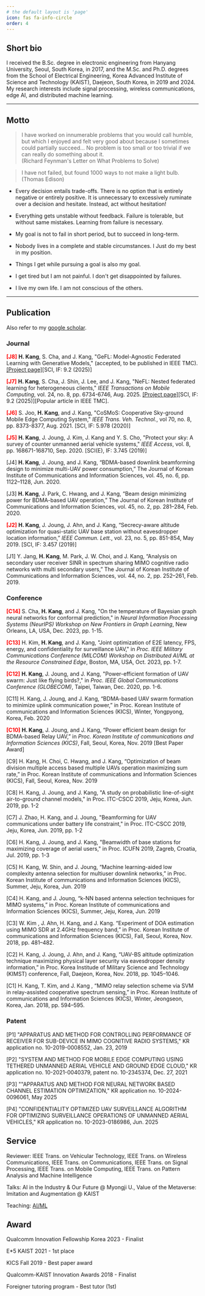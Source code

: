 ```yaml
---
# the default layout is 'page'
icon: fas fa-info-circle
order: 4
---
```


## Short bio
I received the B.Sc. degree in electronic engineering from Hanyang University, Seoul, South Korea, in 2017, and the M.Sc. and Ph.D. degrees from the School of Electrical Engineering, Korea Advanced Institute of Science and Technology (KAIST), Daejeon, South Korea, in 2019 and 2024.
My research interests include signal processing, wireless communications, edge AI, and distributed machine learning.

<hr/>

## Motto

> I have worked on innumerable problems that you would call humble, but which I enjoyed and felt very good about because I sometimes could partially succeed... No problem is too small or too trivial if we can really do something about it. <br /> (Richard Feynman's Letter on What Problems to Solve)

> I have not failed, but found 1000 ways to not make a light bulb. <br />(Thomas Edison) 

- Every decision entails trade-offs. There is no option that is entirely negative or entirely positive. It is unnecessary to excessively ruminate over a decision and hesitate. Instead, act without hesitation!

- Everything gets unstable without feedback. Failure is tolerable, but without same mistakes. Learning from failure is necessary.

- My goal is not to fail in short period, but to succeed in long-term.

- Nobody lives in a complete and stable circumstances. I Just do my best in my position.

- Things I get while pursuing a goal is also my goal.

- I get tired but I am not painful. I don't get disappointed by failures.

- I live my own life. I am not conscious of the others.

<hr/>

## Publication
Also refer to my [google scholar][google-scholar].
### Journal

<span style="color:red">**[J8]**</span> **H. Kang**, S. Cha, and J. Kang, "GeFL: Model-Agnostic Federated Learning with Generative Models," (accepted, to be published in IEEE TMC). [[Project page]][gefl][SCI, IF: 9.2 (2025)]

<span style="color:red">**[J7]**</span> **H. Kang**, S. Cha, J. Shin, J. Lee, and J. Kang, "NeFL: Nested federated learning for heterogeneous clients," *IEEE Transactions on Mobile Computing*, vol. 24, no. 8, pp. 6734-6746, Aug. 2025. [[Project page]][nefl][SCI, IF: 9.2 (2025)][Popular article in IEEE TMC].

<span style="color:red">**[J6]**</span> S. Joo, **H. Kang**, and J. Kang, "CoSMoS: Cooperative Sky-ground Mobile Edge Computing System," *IEEE Trans. Veh. Technol.*, vol 70, no. 8, pp. 8373-8377, Aug. 2021. [SCI, IF: 5.978 (2020)]

<span style="color:red">**[J5]**</span> **H. Kang**, J. Joung, J. Kim, J. Kang and Y. S. Cho, "Protect your sky: A survey of counter unmanned aerial vehicle systems," *IEEE Access*, vol. 8, pp. 168671-168710, Sep. 2020. [SCI(E), IF: 3.745 (2019)]

[J4] **H. Kang**, J. Joung, and J. Kang, “BDMA-based downlink beamforming design to minimize multi-UAV power consumption,” The Journal of Korean Institute of Communications and Information Sciences, vol. 45, no. 6, pp. 1122–1128, Jun. 2020. 

[J3] **H. Kang**, J. Park, C. Hwang, and J. Kang, “Beam design minimizing power for BDMA-based UAV operation,” The Journal of Korean Institute of Communications and Information Sciences, vol. 45, no. 2, pp. 281–284, Feb. 2020. 

<span style="color:red">**[J2]**</span> **H. Kang**, J. Joung, J. Ahn, and J. Kang, “Secrecy-aware altitude optimization for quasi-static UAV base station without eavesdropper location information,” *IEEE Commun. Lett.*, vol. 23, no. 5, pp. 851-854, May 2019. [SCI, IF: 3.457 (2019)]

[J1] Y. Jang, **H. Kang**, M. Park, J. W. Choi, and J. Kang, “Analysis on secondary user receiver SINR in spectrum sharing MIMO cognitive radio networks with multi secondary users,” The Journal of Korean Institute of Communications and Information Sciences, vol. 44, no. 2, pp. 252–261, Feb. 2019. 

### Conference

<span style="color:red">**[C14]**</span> S. Cha, **H. Kang**, and J. Kang, "On the temperature of Bayesian graph neural networks for conformal prediction," in *Neural Information Processing Systems (NeurIPS) Workshop on New Frontiers in Graph Learning*, New Orleans, LA, USA, Dec. 2023, pp. 1-15.

<span style="color:red">**[C13]**</span> H. Kim, **H. Kang**, and J. Kang, "Joint optimization of E2E latency, FPS, energy, and confidentiality for surveillance UAV," in *Proc. IEEE Military Communications Conference (MILCOM) Workshop on Distributed AI/ML at the Resource Constrained Edge*, Boston, MA, USA, Oct. 2023, pp. 1-7.

<span style="color:red">**[C12]**</span> **H. Kang**, J. Joung, and J. Kang, "Power-efficient formation of UAV swarm: Just like flying birds?," in *Proc. IEEE Global Communications Conference (GLOBECOM)*, Taipei, Taiwan, Dec. 2020, pp. 1-6.

[C11] H. Kang, J. Joung, and J. Kang, “BDMA-based UAV swarm formation to minimize uplink communication power,” in Proc. Korean Institute of communications and Information Sciences (KICS), Winter, Yongpyong, Korea, Feb. 2020

<span style="color:red">**[C10]**</span> **H. Kang**, J. Joung, and J. Kang, “Power efficient beam design for BDMA-based Relay UAV,” in *Proc. Korean Institute of communications and Information Sciences (KICS)*, Fall, Seoul, Korea, Nov. 2019 [Best Paper Award]

[C9] H. Kang, H. Choi, C. Hwang, and J. Kang, “Optimization of beam division multiple access based multiple UAVs operation maximizing sum rate,” in Proc. Korean Institute of communications and Information Sciences (KICS), Fall, Seoul, Korea, Nov. 2019

[C8] H. Kang, J. Joung, and J. Kang, "A study on probabilistic line-of-sight air-to-ground channel models," in Proc. ITC-CSCC 2019, Jeju, Korea, Jun. 2019, pp. 1-2

[C7] J. Zhao, H. Kang, and J. Joung, "Beamforming for UAV communications under battery life constraint," in Proc. ITC-CSCC 2019, Jeju, Korea, Jun. 2019, pp. 1-2

[C6] H. Kang, J. Joung, and J. Kang, "Beamwidth of base stations for maximizing coverage of aerial users," in Proc. ICUFN 2019, Zagreb, Croatia, Jul. 2019, pp. 1-3 

[C5] H. Kang, W. Shin, and J. Joung, “Machine learning-aided low complexity antenna selection for multiuser downlink networks,” in Proc. Korean Institute of communications and Information Sciences (KICS), Summer, Jeju, Korea, Jun. 2019

[C4] H. Kang, and J. Joung, “k-NN based antenna selection techniques for MIMO systems,” in Proc. Korean Institute of communications and Information Sciences (KICS), Summer, Jeju, Korea, Jun. 2019

[C3] W. Kim , J. Ahn, H. Kang, and J. Kang. “Experiment of DOA estimation using MIMO SDR at 2.4GHz frequency band,” in Proc. Korean Institute of communications and Information Sciences (KICS), Fall, Seoul, Korea, Nov. 2018, pp. 481–482.

[C2] H. Kang, J. Joung, J. Ahn, and J. Kang, “UAV-BS altitude optimization technique maximizing physical layer security via eavesdropper density information,” in Proc. Korea Institude of Military Science and Technology (KIMST) conference, Fall, Daejeon, Korea, Nov. 2018, pp. 1045–1046.

[C1] H. Kang, T. Kim, and J. Kang , “MIMO relay selection scheme via SVM in relay-assisted cooperative spectrum sensing,” in Proc. Korean Institute of communications and Information Sciences (KICS), Winter, Jeongseon, Korea, Jan. 2018, pp. 594–595.

### Patent
[P1] "APPARATUS AND METHOD FOR CONTROLLING PERFORMANCE OF RECEIVER FOR SUB-DEVICE IN MIMO COGNITIVE RADIO SYSTEMS," KR application no. 10-2019-0008552, Jan. 23, 2019

[P2] "SYSTEM AND METHOD FOR MOBILE EDGE COMPUTING USING TETHERED UNMANNED AERIAL VEHICLE AND GROUND EDGE CLOUD," KR application no. 10-2021-0040379, patent no. 10-2345374, Dec. 27, 2021

[P3] ""APPARATUS AND METHOD FOR NEURAL NETWORK BASED CHANNEL ESTIMATION OPTIMIZATION," KR application no. 10-2024-0096061, May 2025
      
[P4] "CONFIDENTIALITY OPTIMIZED UAV SURVEILLANCE ALGORITHM FOR OPTIMIZING SURVEILLANCE OPERATIONS OF UNMANNED AERIAL VEHICLES," KR application no. 10-2023-0186986, Jun. 2025

[google-scholar]: https://scholar.google.com/citations?user=zVQggNkAAAAJ&hl=ko
[nefl]: https://honggkang.github.io/nefl/
[gefl]: https://honggkang.github.io/gefl/

## Service
Reviewer: IEEE Trans. on Vehicular Technology, IEEE Trans. on Wireless Communications, IEEE Trans. on Communications, IEEE Trans. on Signal Processing, IEEE Trans. on Mobile Computing, IEEE Trans. on Pattern Analysis and Machine Intelligence

Talks: AI in the Industry & Our Future @ Myongji U., Value of the Metaverse: Imitation and Augmentation @ KAIST

Teaching: [AI/ML](https://honggkang.github.io/aiml-teaching/)

## Award
Qualcomm Innovation Fellowship Korea 2023 - Finalist

E*5 KAIST 2021 - 1st place

KICS Fall 2019 - Best paper award

Qualcomm-KAIST Innovation Awards 2018 - Finalist

Foreigner tutoring program - Best tutor (1st)
